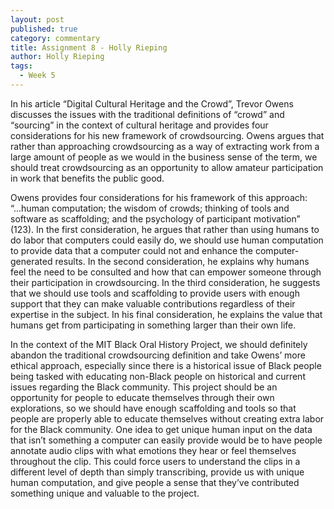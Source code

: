 ```yaml
---
layout: post
published: true
category: commentary
title: Assignment 8 - Holly Rieping
author: Holly Rieping
tags:
  - Week 5
---
```

In his article “Digital Cultural Heritage and the Crowd”, Trevor Owens discusses the issues with the traditional definitions of “crowd” and “sourcing” in the context of cultural heritage and provides four considerations for his new framework of crowdsourcing. Owens argues that rather than approaching crowdsourcing as a way of extracting work from a large amount of people as we would in the business sense of the term, we should treat crowdsourcing as an opportunity to allow amateur participation in work that benefits the public good. 

Owens provides four considerations for his framework of this approach: “...human computation; the wisdom of crowds; thinking of tools and software as scaffolding; and the psychology of participant motivation” (123). In the first consideration, he argues that rather than using humans to do labor that computers could easily do, we should use human computation to provide data that a computer could not and enhance the computer-generated results. In the second consideration, he explains why humans feel the need to be consulted and how that can empower someone through their participation in crowdsourcing. In the third consideration, he suggests that we should use tools and scaffolding to provide users with enough support that they can make valuable contributions regardless of their expertise in the subject. In his final consideration, he explains the value that humans get from participating in something larger than their own life. 

In the context of the MIT Black Oral History Project, we should definitely abandon the traditional crowdsourcing definition and take Owens’ more ethical approach, especially since there is a historical issue of Black people being tasked with educating non-Black people on historical and current issues regarding the Black community. This project should be an opportunity for people to educate themselves through their own explorations, so we should have enough scaffolding and tools so that people are properly able to educate themselves without creating extra labor for the Black community. One idea to get unique human input on the data that isn’t something a computer can easily provide would be to have people annotate audio clips with what emotions they hear or feel themselves throughout the clip. This could force users to understand the clips in a different level of depth than simply transcribing, provide us with unique human computation, and give people a sense that they’ve contributed something unique and valuable to the project.
